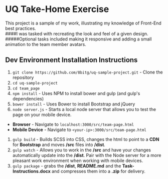 # UQ Take-Home Exercise

This project is a sample of my work, illustrating my knowledge of Front-End best practices.  
####I was tasked with recreating the look and feel of a given design.
#####Optional tasks included making it responsive and adding a small animation to the team member avatars.

## Dev Environment Installation Instructions


1. `git clone https://github.com/8bitg/uq-sample-project.git` - Clone the repository
1. `cd uq-sample-project`
1. `cd team_page`
1. `npm install` - Uses NPM to install bower and gulp (and gulp's dependencies)
1. `bower install` - Uses Bower to install Bootstrap and jQuery 
1. `node server.js` - Starts a local node server that allows you to test the page on your mobile device.
  * **Browser** - Navigate to `localhost:3000/src/team-page.html`
  * **Mobile Device** - Navigate to `<your-ip>:3000/src/team-page.html` 
1. `gulp build` - Builds SCSS into CSS, changes the html to point to a **CDN** for **Bootstrap** and moves **/src** files into **/dist**.
1. `gulp watch` - Allows you to work in the **/src** and have your changes automatically update into the **/dist**. Pair with the Node server for a more pleasant work environment when working with mobile devices.
1. `gulp package` - grabs the **/dist**, **README.md** and the **Task-Instructions.docx** and compresses them into a **.zip** for delivery.
